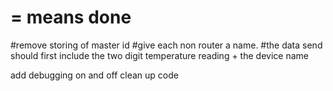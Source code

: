 # = means done
#remove storing of master id
#give each non router a name. 
#the data send should first include the two digit temperature reading + the device name

add debugging on and off
clean up code